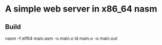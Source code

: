 # A simple web server in x86\_64 nasm

## Build
nasm -f elf64 main.asm -o main.o
ld main.o -o main.out
